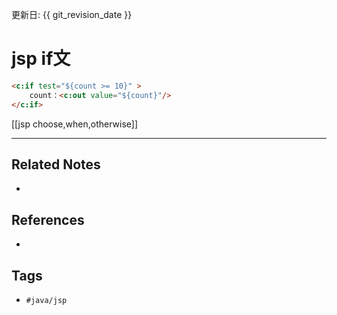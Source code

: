 更新日: {{ git_revision_date }}

# jsp if文
```html
<c:if test="${count >= 10}" >
	count：<c:out value="${count}"/>
</c:if>
```

[[jsp choose,when,otherwise]]

---
## Related Notes
- 

## References
- 

## Tags
- `#java/jsp` 